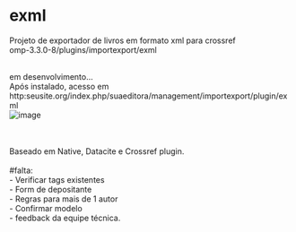 # exml
Projeto de exportador de livros em formato xml para crossref<br>
omp-3.3.0-8/plugins/importexport/exml<br>

<br>em desenvolvimento...<br>
Após instalado, acesso em http:seusite.org/index.php/suaeditora/management/importexport/plugin/exml<br>
![image](https://github.com/danielsf93/exml/assets/114300053/8b5d63ba-7bc3-4fd9-af85-b52c53b45268)


<br><br>Baseado em Native, Datacite e Crossref plugin.
<br><br> #falta:
<br>- Verificar tags existentes
<br>- Form de depositante
<br>- Regras para mais de 1 autor
<br>- Confirmar modelo
<br>- feedback da equipe técnica.



